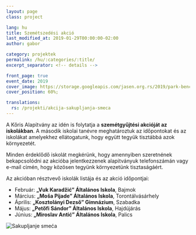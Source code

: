 ```yaml
---
layout: page
class: project

lang: hu
title: Szemétszedési akció
last_modified_at: 2019-01-29T00:00:00-02:00
author: gabor

category: projektek
permalink: /hu/:categories/:title/
excerpt_separator: <!-- details -->

front_page: true
event_date: 2019
cover_image: https://storage.googleapis.com/jasen.org.rs/2019/park-bench.jpg
cover_position: 60%;

translations:
  rs: /projekti/akcija-sakupljanja-smeca
---
```

A Kőris Alapίtvány az idén is folytatja a **szemétgyűjtési akcióját az
iskolákban**. A második iskolai tanévre meghatároztuk az időpontokat és az
iskolákat amelyekhez ellátogatunk, hogy együtt tegyük tisztábbá azok
környezetét.

Minden érdeklődő iskolát megkérünk, hogy amennyiben szeretnének bekapcsolódni
az akcióba jelentkezzenek alapίtványuk telefonszámán vagy e-mail cίmén, hogy
közösen tegyünk környezetünk tisztaságáért.

<!-- details -->

Az akcióban résztvevő iskolák listája és az akció időpontjai:

- Február: **„Vuk Karadžić” Általános Iskola**, Bajmok
- Március: **„Moša Pijade” Általános Iskola**, Torontálvásárhely
- Április: **„Kosztolányi Dezső” Gimnázium**, Szabadka
- Május: **„Petőfi Sándor” Általános Iskola**, Hajdújárás
- Június: **„Miroslav Antić” Általános Iskola**, Palics

<img alt="Sakupljanje smeća" class="mdl-shadow--2dp staticmap" src="//storage.googleapis.com/jasen.org.rs/2019/recycle.jpg" style="max-width: 100%;">
